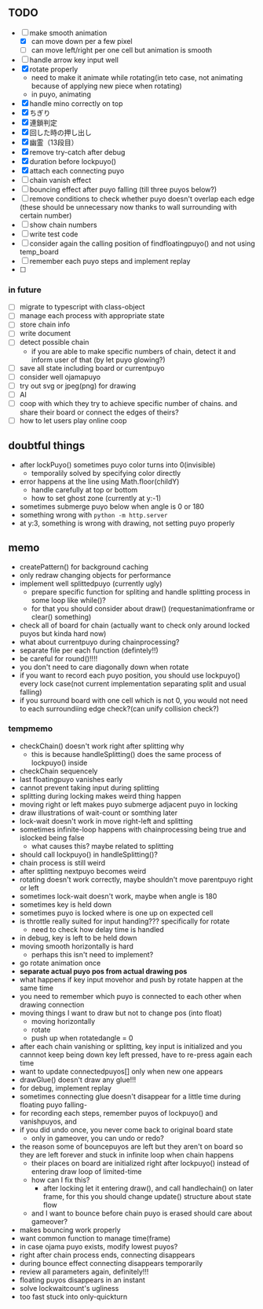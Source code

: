 ## TODO
- [ ] make smooth animation
  - [x] can move down per a few pixel
  - [ ] can move left/right per one cell but animation is smooth 
- [ ] handle arrow key input well
- [x] rotate properly
  - need to make it animate while rotating(in teto case, not animating because of applying new piece when rotating)
  - in puyo, animating
- [x] handle mino correctly on top
- [x] ちぎり
- [x] 連鎖判定
- [x] 回した時の押し出し
- [x] 幽霊（13段目）
- [x] remove try-catch after debug
- [x] duration before lockpuyo()
- [x] attach each connecting puyo
- [ ] chain vanish effect
- [ ] bouncing effect after puyo falling (till three puyos below?)
- [ ] remove conditions to check whether puyo doesn't overlap each edge (these should be unnecessary now thanks to wall surrounding with certain number)
- [ ] show chain numbers
- [ ] write test code
- [ ] consider again the calling position of findfloatingpuyo() and not using temp_board
- [ ] remember each puyo steps and implement replay
- [ ] 
### in future
- [ ] migrate to typescript with class-object
- [ ] manage each process with appropriate state
- [ ] store chain info
- [ ] write document
- [ ] detect possible chain
  - if you are able to make specific numbers of chain, detect it and inform user of that (by let puyo glowing?) 
- [ ] save all state including board or currentpuyo
- [ ] consider well ojamapuyo
- [ ] try out svg or jpeg(png) for drawing
- [ ] AI
- [ ] coop with which they try to achieve specific number of chains. and share their board or connect the edges of theirs?
- [ ] how to let users play online coop

## doubtful things
- after lockPuyo() sometimes puyo color turns into 0(invisible)
  - temporalily solved by specifying color directly
- error happens at the line using Math.floor(childY) 
  - handle carefully at top or bottom
  - how to set ghost zone (currently at y:-1)
- sometimes submerge puyo below when angle is 0 or 180
- something wrong with `python -m http.server`
- at y:3, something is wrong with drawing, not setting puyo properly

## memo
- createPattern() for background caching
- only redraw changing objects for performance
- implement well splittedpuyo (currently ugly)
  - prepare specific function for spliting and handle splitting process in some loop like while()?
  - for that you should consider about draw() (requestanimationframe or clear() something)
- check all of board for chain (actually want to check only around locked puyos but kinda hard now)
- what about currentpuyo during chainprocessing?
- separate file per each function (defintely!!)
- be careful for round()!!!!
- you don't need to care diagonally down when rotate
- if you want to record each puyo position, you should use lockpuyo() every lock case(not current implementation separating split and usual falling)
- if you surround board with one cell which is not 0, you would not need to each surroundiing edge check?(can unify collision check?)
### tempmemo
- checkChain() doesn't work right after splitting why
  - this is because handleSplitting() does the same process of lockpuyo() inside 
- checkChain sequencely
- last floatingpuyo vanishes early
- cannot prevent taking input during splitting
- splitting during locking makes weird thing happen
- moving right or left makes puyo submerge adjacent puyo in locking
- draw illustrations of wait-count or somthing later
- lock-wait doesn't work in move right-left and splitting
- sometimes infinite-loop happens with chainprocessing being true and islocked being false
  - what causes this? maybe related to splitting
- should call lockpuyo() in handleSplitting()?
- chain process is still weird
- after splitting nextpuyo becomes weird
- rotating doesn't work correctly, maybe shouldn't move parentpuyo right or left
- sometimes lock-wait doesn't work, maybe when angle is 180
- sometimes key is held down 
- sometimes puyo is locked where is one up on expected cell
- is throttle really suited for input handing??? specifically for rotate
   - need to check how delay time is handled
- in debug, key is left to be held down
- moving smooth horizontally is hard
  - perhaps this isn't need to implement?
- go rotate animation once
- **separate actual puyo pos from actual drawing pos**
- what happens if key input movehor and push by rotate happen at the same time
- you need to remember which puyo is connected to each other when drawing connection
- moving things I want to draw but not to change pos (into float)
  - moving horizontally
  - rotate
  - push up when rotatedangle = 0
- after each chain vanishing or splitting, key input is initialized and you cannnot keep being down key left pressed, have to re-press again each time
- want to update connectedpuyos[] only when new one appears
- drawGlue() doesn't draw any glue!!!
- for debug, implement replay
- sometimes connecting glue doesn't disappear for a little time during floating puyo falling-
- for recording each steps, remember puyos of lockpuyo() and vanishpuyos, and 
- if you did undo once, you never come back to original board state
  - only in gameover, you can undo or redo?
- the reason some of bouncepuyos are left but they aren't on board so they are left forever and stuck in infinite loop when chain happens
  - their places on board are initialized right after lockpuyo() instead of entering draw loop of limited-time
  - how can I fix this?
    - after locking let it entering draw(), and call handlechain() on later frame, for this you should change update() structure about state flow
  - and I want to bounce before chain puyo is erased
  should care about gameover?
- makes bouncing work properly
- want common function to manage time(frame)
- in case ojama puyo exists, modify lowest puyos?
- right after chain process ends, connecting disappears
- during bounce effect connecting disappears temporarily
- review all parameters again, definitely!!!
- floating puyos disappears in an instant
- solve lockwaitcount's ugliness
- too fast stuck into only-quickturn
